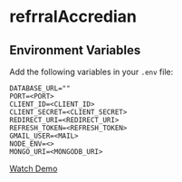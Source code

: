 # refrralAccredian

## Environment Variables
Add the following variables in your `.env` file:

```env
DATABASE_URL=""
PORT=<PORT>
CLIENT_ID=<CLIENT_ID>
CLIENT_SECRET=<CLIENT_SECRET>
REDIRECT_URI=<REDIRECT_URI>
REFRESH_TOKEN=<REFRESH_TOKEN>
GMAIL_USER=<MAIL>
NODE_ENV=<>
MONGO_URI=<MONGODB_URI>
```
[Watch Demo](https://github.com/AgrimGupta195/refrralAccredian/blob/main/demo.mp4)

